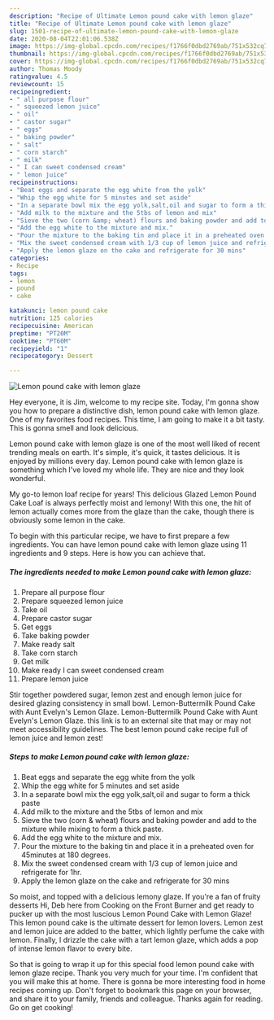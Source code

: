 ```yaml
---
description: "Recipe of Ultimate Lemon pound cake with lemon glaze"
title: "Recipe of Ultimate Lemon pound cake with lemon glaze"
slug: 1501-recipe-of-ultimate-lemon-pound-cake-with-lemon-glaze
date: 2020-08-04T22:01:06.538Z
image: https://img-global.cpcdn.com/recipes/f1766f0dbd2769ab/751x532cq70/lemon-pound-cake-with-lemon-glaze-recipe-main-photo.jpg
thumbnail: https://img-global.cpcdn.com/recipes/f1766f0dbd2769ab/751x532cq70/lemon-pound-cake-with-lemon-glaze-recipe-main-photo.jpg
cover: https://img-global.cpcdn.com/recipes/f1766f0dbd2769ab/751x532cq70/lemon-pound-cake-with-lemon-glaze-recipe-main-photo.jpg
author: Thomas Moody
ratingvalue: 4.5
reviewcount: 15
recipeingredient:
- " all purpose flour"
- " squeezed lemon juice"
- " oil"
- " castor sugar"
- " eggs"
- " baking powder"
- " salt"
- " corn starch"
- " milk"
- " I can sweet condensed cream"
- " lemon juice"
recipeinstructions:
- "Beat eggs and separate the egg white from the yolk"
- "Whip the egg white for 5 minutes and set aside"
- "In a separate bowl mix the egg yolk,salt,oil and sugar to form a thick paste"
- "Add milk to the mixture and the 5tbs of lemon and mix"
- "Sieve the two (corn &amp; wheat) flours and baking powder and add to the mixture while mixing to form a thick paste."
- "Add the egg white to the mixture and mix."
- "Pour the mixture to the baking tin and place it in a preheated oven for 45minutes at 180 degrees."
- "Mix the sweet condensed cream with 1/3 cup of lemon juice and refrigerate for 1hr."
- "Apply the lemon glaze on the cake and refrigerate for 30 mins"
categories:
- Recipe
tags:
- lemon
- pound
- cake

katakunci: lemon pound cake 
nutrition: 125 calories
recipecuisine: American
preptime: "PT20M"
cooktime: "PT60M"
recipeyield: "1"
recipecategory: Dessert

---
```



![Lemon pound cake with lemon glaze](https://img-global.cpcdn.com/recipes/f1766f0dbd2769ab/751x532cq70/lemon-pound-cake-with-lemon-glaze-recipe-main-photo.jpg)

Hey everyone, it is Jim, welcome to my recipe site. Today, I'm gonna show you how to prepare a distinctive dish, lemon pound cake with lemon glaze. One of my favorites food recipes. This time, I am going to make it a bit tasty. This is gonna smell and look delicious.

Lemon pound cake with lemon glaze is one of the most well liked of recent trending meals on earth. It's simple, it's quick, it tastes delicious. It is enjoyed by millions every day. Lemon pound cake with lemon glaze is something which I've loved my whole life. They are nice and they look wonderful.

My go-to lemon loaf recipe for years! This delicious Glazed Lemon Pound Cake Loaf is always perfectly moist and lemony! With this one, the hit of lemon actually comes more from the glaze than the cake, though there is obviously some lemon in the cake.


To begin with this particular recipe, we have to first prepare a few ingredients. You can have lemon pound cake with lemon glaze using 11 ingredients and 9 steps. Here is how you can achieve that.

<!--inarticleads1-->

##### The ingredients needed to make Lemon pound cake with lemon glaze:

1. Prepare  all purpose flour
1. Prepare  squeezed lemon juice
1. Take  oil
1. Prepare  castor sugar
1. Get  eggs
1. Take  baking powder
1. Make ready  salt
1. Take  corn starch
1. Get  milk
1. Make ready  I can sweet condensed cream
1. Prepare  lemon juice


Stir together powdered sugar, lemon zest and enough lemon juice for desired glazing consistency in small bowl. Lemon-Buttermilk Pound Cake with Aunt Evelyn&#39;s Lemon Glaze. Lemon-Buttermilk Pound Cake with Aunt Evelyn&#39;s Lemon Glaze. this link is to an external site that may or may not meet accessibility guidelines. The best lemon pound cake recipe full of lemon juice and lemon zest! 

<!--inarticleads2-->

##### Steps to make Lemon pound cake with lemon glaze:

1. Beat eggs and separate the egg white from the yolk
1. Whip the egg white for 5 minutes and set aside
1. In a separate bowl mix the egg yolk,salt,oil and sugar to form a thick paste
1. Add milk to the mixture and the 5tbs of lemon and mix
1. Sieve the two (corn &amp; wheat) flours and baking powder and add to the mixture while mixing to form a thick paste.
1. Add the egg white to the mixture and mix.
1. Pour the mixture to the baking tin and place it in a preheated oven for 45minutes at 180 degrees.
1. Mix the sweet condensed cream with 1/3 cup of lemon juice and refrigerate for 1hr.
1. Apply the lemon glaze on the cake and refrigerate for 30 mins


So moist, and topped with a delicious lemony glaze. If you&#39;re a fan of fruity desserts Hi, Deb here from Cooking on the Front Burner and get ready to pucker up with the most luscious Lemon Pound Cake with Lemon Glaze! This lemon pound cake is the ultimate dessert for lemon lovers. Lemon zest and lemon juice are added to the batter, which lightly perfume the cake with lemon. Finally, I drizzle the cake with a tart lemon glaze, which adds a pop of intense lemon flavor to every bite. 

So that is going to wrap it up for this special food lemon pound cake with lemon glaze recipe. Thank you very much for your time. I'm confident that you will make this at home. There is gonna be more interesting food in home recipes coming up. Don't forget to bookmark this page on your browser, and share it to your family, friends and colleague. Thanks again for reading. Go on get cooking!
